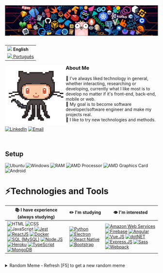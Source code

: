<!---
- 👋 Hi, I’m @gabriel-dsdc
- 👀 I’m interested in ...
- 🌱 I’m currently learning ...
- 💞️ I’m looking to collaborate on ...
- 📫 How to reach me ...


gabriel-dsdc/gabriel-dsdc is a ✨ special ✨ repository because its `README.md` (this file) appears on your GitHub profile.
You can click the Preview link to take a look at your changes.
--->

![Header](https://raw.githubusercontent.com/gabriel-dsdc/gabriel-dsdc/main/resources/img/header_techs.png)

<table align="right">
 <tr><td><b><img src="https://cdn.jsdelivr.net/gh/hampusborgos/country-flags@main/png100px/us.png" height="13"> English</b></td></tr>
 <tr><td><a href="resources/locales/README_pt-BR.md"><img src="https://cdn.jsdelivr.net/gh/hampusborgos/country-flags@main/png100px/br.png" height="17"> Português</a></td></tr>
</table>

<img align="left" src="https://raw.githubusercontent.com/gabriel-dsdc/gabriel-dsdc/main/resources/img/octocat_dancing.gif">

### About Me
💬 I've always liked technology in general, whether interacting, researching or developing, currently what I like most is to develop no matter if it's front-end, back-end, mobile or web.  
🤔 My goal is to become software developer/software engineer and make my projects real.  
💙 I like to try new technologies and methods.  

[![LinkedIn](https://img.shields.io/badge/LinkedIn-0A66C2?style=for-the-badge&logo=linkedin "LinkedIn")](https://www.linkedin.com/in/gabrielsdcarvalhaes/)
[![Email](https://img.shields.io/badge/gabriel.ds.duarte99@gmail.com-EA4335?style=for-the-badge&logo=gmail&logoColor=white "gabriel.ds.duarte99@gmail.com")](mailto:gabriel.ds.duarte99@gmail.com)

<br />

## Setup
![Ubuntu](https://img.shields.io/badge/Ubuntu-E95420?style=for-the-badge&logo=ubuntu&logoColor=white)
![Windows](https://img.shields.io/badge/Windows_10-0078D6?style=for-the-badge&logo=windows)
![RAM](https://img.shields.io/badge/RAM-8_GB-blue?style=for-the-badge)
![AMD Processor](https://img.shields.io/badge/AMD-A8--7600-CF2324?style=for-the-badge&logo=amd&labelColor=black)
![AMD Graphics Card](https://img.shields.io/badge/Radeon-R7_Graphics-CF2324?style=for-the-badge&logo=amd&labelColor=black)
![Android](https://img.shields.io/badge/Android-3DDC84?style=for-the-badge&logo=android&logoColor=white)

# ⚡Technologies and Tools
<table>
  <thead>
    <tr>
      <th>📚 I have experience (always studying)</th>
      <th>✏️ I'm studying</th>
      <th>👁️ I'm interested</th>
    </tr>
  </thead>
  <tbody>
    <tr>
      <td>
        <img src="https://img.shields.io/badge/HTML-E34F26?style=for-the-badge&logo=html5&logoColor=white" alt="HTML" title="HTML" />
        <img src="https://img.shields.io/badge/CSS-1572B6?style=for-the-badge&logo=css3&logoColor=white" alt="CSS" title="CSS" />
        <img src="https://img.shields.io/badge/JavaScript-black?style=for-the-badge&logo=javascript&logoColor=F7DF1E" alt="JavaScript" title="JavaScript" />
        <a href="https://jestjs.io/"><img src="https://img.shields.io/badge/Jest-9A405B?style=for-the-badge&logo=jest&logoColor=white" alt="Jest" title="Jest" /></a>
        <a href="https://reactjs.org/"><img src="https://img.shields.io/badge/ReactJS-20232A?style=for-the-badge&logo=react&logoColor=61DAFB" alt="ReactJS" title="ReactJS" /><a/>
        <a href="https://www.docker.com/"><img src="https://img.shields.io/badge/Docker-2496ED?style=for-the-badge&logo=docker&logoColor=white" alt="Docker" title="Docker" /></a>
        <a href="https://www.mysql.com/"><img src="https://img.shields.io/badge/MySQL-2B5D80?style=for-the-badge&logo=mysql&logoColor=white" alt="SQL (MySQL)" title="SQL (MySQL)" /></a>
        <a href="https://nodejs.org/"><img src="https://img.shields.io/badge/Node.js-43853D?style=for-the-badge&logo=node.js&logoColor=white" alt="Node.JS" title="Node.JS" /></a>
        <a href="https://www.heroku.com/"><img src="https://img.shields.io/badge/Heroku-430098?style=for-the-badge&logo=heroku" alt="Heroku" title="Heroku" /></a>
        <a href="https://www.typescriptlang.org/"><img src="https://img.shields.io/badge/TypeScript-007ACC?style=for-the-badge&logo=typescript&logoColor=white" alt="TypeScript" title="TypeScript" /></a>
        <a href="https://www.mongodb.com/"><img src="https://img.shields.io/badge/MongoDB-4EA94B?style=for-the-badge&logo=mongodb&logoColor=white" alt="MongoDB" title="MongoDB" /></a>
      </td>
      <td>
        <a href="https://www.python.org/"><img src="https://img.shields.io/badge/Python-3776AB?style=for-the-badge&logo=python&logoColor=white" alt="Python" title="Python" /></a>
        <a href="https://www.electronjs.org/"><img src="https://img.shields.io/badge/Electron-2F3241?style=for-the-badge&logo=electron&logoColor=47848F" alt="Electron" title="Electron" /></a>
        <a href="https://reactnative.dev/"><img src="https://img.shields.io/badge/React_Native-282C34?style=for-the-badge&logo=react&logoColor=61DAFB" alt="React Native" title="React Native" /></a>
        <a href="https://getbootstrap.com/"><img src="https://img.shields.io/badge/Bootstrap-563D7C?style=for-the-badge&logo=bootstrap&logoColor=white" alt="Bootstrap" title="Bootstrap" /></a>
      </td>
      <td>
      <!--- <img src="https://img.shields.io/badge/jQuery-0769AD?style=for-the-badge&logo=jquery&logoColor=white" alt="jQuery" title="jQuery" /> --->
      <a href="https://aws.amazon.com/"><img src="https://img.shields.io/badge/AWS-232F3E?style=for-the-badge&logo=amazonaws" alt="Amazon Web Services" title="Amazon Web Services" /></a>
      <a href="https://firebase.google.com/"><img src="https://img.shields.io/badge/Firebase-white?style=for-the-badge&logo=firebase&logoColor=FFCA2" alt="Firebase" title="Firebase" /></a>
      <a href="https://angular.io/"><img src="https://img.shields.io/badge/Angular-DD0031?style=for-the-badge&logo=angular&logoColor=whit" alt="Angular" title="Angular" /></a>
      <a href="https://vuejs.org/"><img src="https://img.shields.io/badge/Vue.js-35495E?style=for-the-badge&logo=vue.js&logoColor=4FC08D" alt="Vue.JS" title="Vue.JS" /></a>
      <a href="https://dotnet.microsoft.com/"><img src="https://img.shields.io/badge/.NET-5C2D91?style=for-the-badge&logo=.net&logoColor=white" alt="dotNET" title="dotNET" /></a>
      <a href="https://expressjs.com/"><img src="https://img.shields.io/badge/Express.js-404D59?style=for-the-badge&logo=express" alt="Express.JS" title="Express.JS" /></a>
      <a href="https://sass-lang.com/"><img src="https://img.shields.io/badge/Sass-CC6699?style=for-the-badge&logo=sass&logoColor=white" alt="Sass" title="Sass" /></a>
      <a href="https://webpack.js.org/"><img src="https://img.shields.io/badge/Webpack-2B3A42?style=for-the-badge&logo=webpack&logoColor=8DD6F9" alt="Webpack" title="Webpack" /></a>
      </td>
    </tr>
  </tbody>
</table>
<br />
<details>
  <summary>Random Meme - Refresh [F5] to get a new random meme</summary>
  <a href="https://random-memer.herokuapp.com/"><img src='https://random-memer.herokuapp.com/' title="Meme" alt="Please refresh the page if the meme doesn't show up." height="400"></a>
</details>

<!---
📚 **I have experience** (always studying) | ✏️ **I'm studying** | 👁️ **I'm interested** |
----------------- | ------------ | -------------- |
![HTML5](https://img.shields.io/badge/HTML-E34F26?style=for-the-badge&logo=html5&logoColor=white) ![CSS3](https://img.shields.io/badge/CSS-1572B6?style=for-the-badge&logo=css3&logoColor=white) ![JavaScript](https://img.shields.io/badge/JavaScript-black?style=for-the-badge&logo=javascript&logoColor=F7DF1E) | ![ReactJS](https://img.shields.io/badge/ReactJS-20232A?style=for-the-badge&logo=react&logoColor=61DAFB) ![Node.JS](https://img.shields.io/badge/Node.js-43853D?style=for-the-badge&logo=node.js&logoColor=white) ![Bootstrap](https://img.shields.io/badge/Bootstrap-563D7C?style=for-the-badge&logo=bootstrap&logoColor=white) ![React Native](https://img.shields.io/badge/React_Native-282C34?style=for-the-badge&logo=react&logoColor=61DAFB) ![TypeScript](https://img.shields.io/badge/TypeScript-007ACC?style=for-the-badge&logo=typescript&logoColor=white) ![Electron](https://img.shields.io/badge/Electron-2F3241?style=for-the-badge&logo=electron&logoColor=47848F) ![Python](https://img.shields.io/badge/Python-3776AB?style=for-the-badge&logo=python&logoColor=white) | ![jQuery](https://img.shields.io/badge/jQuery-0769AD?style=for-the-badge&logo=jquery&logoColor=white) ![MongoDB](https://img.shields.io/badge/MongoDB-4EA94B?style=for-the-badge&logo=mongodb&logoColor=white) ![Firebase](https://img.shields.io/badge/Firebase-white?style=for-the-badge&logo=firebase&logoColor=FFCA28) ![Angular](https://img.shields.io/badge/Angular-DD0031?style=for-the-badge&logo=angular&logoColor=white) ![Vue.JS](https://img.shields.io/badge/Vue.js-35495E?style=for-the-badge&logo=vue.js&logoColor=4FC08D) ![dotNet](https://img.shields.io/badge/.NET-5C2D91?style=for-the-badge&logo=.net&logoColor=white) ![Express.JS](https://img.shields.io/badge/Express.js-404D59?style=for-the-badge&logo=express) ![Sass](https://img.shields.io/badge/Sass-CC6699?style=for-the-badge&logo=sass&logoColor=white) ![Webpack](https://img.shields.io/badge/Webpack-2B3A42?style=for-the-badge&logo=webpack&logoColor=8DD6F9) |
--->

